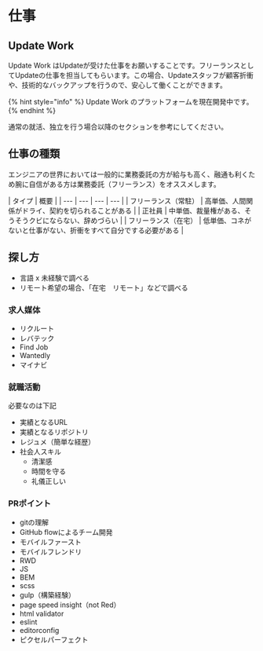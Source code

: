 # 仕事

## Update Work

Update Work はUpdateが受けた仕事をお願いすることです。フリーランスとしてUpdateの仕事を担当してもらいます。この場合、Updateスタッフが顧客折衝や、技術的なバックアップを行うので、安心して働くことができます。

{% hint style="info" %}
Update Work のプラットフォームを現在開発中です。
{% endhint %}

通常の就活、独立を行う場合以降のセクションを参考にしてください。

## 仕事の種類

エンジニアの世界においては一般的に業務委託の方が給与も高く、融通も利くため腕に自信がある方は業務委託（フリーランス）をオススメします。

| タイプ | 概要 |
| --- | --- | --- | --- |
| フリーランス（常駐） | 高単価、人間関係がドライ、契約を切られることがある |
| 正社員 | 中単価、裁量権がある、そうそうクビにならない、辞めづらい |
| フリーランス（在宅） | 低単価、コネがないと仕事がない、折衝をすべて自分でする必要がある |

## 探し方

* 言語 x 未経験で調べる
* リモート希望の場合、「在宅　リモート」などで調べる

### 求人媒体

* リクルート
* レバテック
* Find Job
* Wantedly
* マイナビ

### 就職活動

必要なのは下記

* 実績となるURL
* 実績となるリポジトリ
* レジュメ（簡単な経歴）
* 社会人スキル
  * 清潔感
  * 時間を守る
  * 礼儀正しい

### PRポイント

* gitの理解
* GitHub flowによるチーム開発
* モバイルファースト
* モバイルフレンドリ
* RWD
* JS
* BEM
* scss
* gulp（構築経験）
* page speed insight（not Red）
* html validator
* eslint
* editorconfig
* ピクセルパーフェクト

